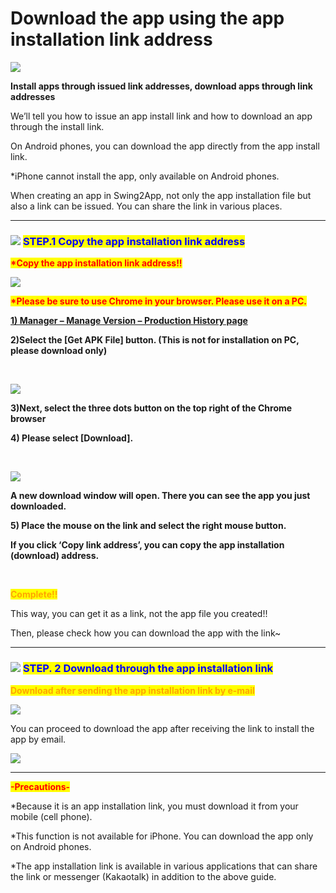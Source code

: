 # Download the app using the app installation link address

![](https://support.swing2app.com/wp-content/uploads/2021/05/dknc.ms\_..png)

**Install apps through issued link addresses, download apps through link addresses**

We’ll tell you how to issue an app install link and how to download an app through the install link.

On Android phones, you can download the app directly from the app install link.

\*iPhone cannot install the app, only available on Android phones.

When creating an app in Swing2App, not only the app installation file but also a link can be issued. You can share the link in various places.

***

### ![](https://wp.swing2app.co.kr/wp-content/uploads/2020/04/%EB%8B%A8%EB%9D%BD1-1.png) <mark style="color:blue;">**STEP.1 Copy the app installation link address**</mark>

<mark style="color:red;">**\*Copy the app installation link address!!**</mark>

![](https://support.swing2app.com/wp-content/uploads/2021/05/Group-2803.png)

<mark style="color:red;">**\*Please be sure to use Chrome in your browser. Please use it on a PC.**</mark>

[**1) Manager – Manage Version – Production History page** ](https://www.swing2app.com/view/app\_work\_history)

**2)Select the \[Get APK File] button. (This is not for installation on PC, please download only)**

**​**

![](https://support.swing2app.com/wp-content/uploads/2021/05/Group-2805.png)

**3)Next, select the three dots button on the top right of the Chrome browser**

**4) Please select \[Download].**

**​**

![](https://support.swing2app.com/wp-content/uploads/2021/05/Group-2804.png)

**A new download window will open. There you can see the app you just downloaded.**

**5) Place the mouse on the link and select the right mouse button.**

**If you click ‘Copy link address’, you can copy the app installation (download) address.**

**​**

<mark style="color:orange;">**Complete!!**</mark>

This way, you can get it as a link, not the app file you created!!

Then, please check how you can download the app with the link\~

***

### ![](https://wp.swing2app.co.kr/wp-content/uploads/2020/04/%EB%8B%A8%EB%9D%BD1-1.png) <mark style="color:blue;">**STEP. 2 Download through the app installation link**</mark>

<mark style="color:orange;">**Download after sending the app installation link by e-mail**</mark>

![](https://support.swing2app.com/wp-content/uploads/2021/05/%EA%B8%80%EB%A1%9C%EB%B2%8C%EC%95%B1%EC%84%A4%EC%B9%981.png)

You can proceed to download the app after receiving the link to install the app by email.

![](https://support.swing2app.com/wp-content/uploads/2021/05/%EB%85%B9%ED%99%94\_2021\_06\_07\_16\_18\_18\_651.gif)

***

<mark style="color:red;">**-Precautions-**</mark>

\*Because it is an app installation link, you must download it from your mobile (cell phone).

\*This function is not available for iPhone. You can download the app only on Android phones.

\*The app installation link is available in various applications that can share the link or messenger (Kakaotalk) in addition to the above guide.
